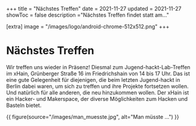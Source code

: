 +++
title = "Nächstes Treffen"
date = 2021-11-27
updated = 2021-11-27
showToc = false
description ="Nächstes Treffen findet statt am..."

[extra]
image = "/images/logo/android-chrome-512x512.png"
+++

# Nächstes Treffen

Wir treffen uns wieder in Präsenz! Diesmal zum Jugend-hackt-Lab-Treffen im xHain, Grünberger Straße 16 im Friedrichshain
von 14 bis 17 Uhr. Das ist eine gute Gelegenheit für diejenigen, die beim letzten Jugend-hackt in Berlin dabei waren, um
sich zu treffen und ihre Projekte fortsetzen wollen. Und natürlich für alle anderen, die neu hinzukommen wollen. Der
xHain ist ein Hacker- und Makerspace, der diverse Möglichkeiten zum Hacken und Basteln bietet.

{{ figure(source="/images/man_muesste.jpg", alt="Man müsste …") }}
